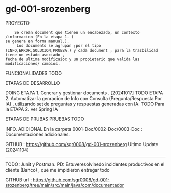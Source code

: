 # gd-001-srozenberg

PROYECTO

        Se crean document que tienen un encabezado, un contexto /informacion (En la etapa 1. )
    se genera en forma manual.).
         Los documents se agrupan ;por el tipo (INFO,ERROR,SOLUCION,PRUEBA.) y cada document ; para la trazbilidad tiene un estado asociado ,
    fecha de ultima modificaioc y un propietario que valida las modificaciones/ cambios.

FUNCIONALIDADES    TODO

ETAPAS DE DESARROLLO

DOING           ETAPA 1. Generar y gestionar documents . [20241017]
TODO            ETAPA 2. Automatizar la genracion de Info  con  Consulta (Pregunta/Respuesta Por IA)  , utilizando set de preguntas y respuestas generadas con IA.
TODO            Para la ETAPA 2. ver Spring IA

ETAPAS DE PRUBAS
PRUEBAS            TODO

INFO. ADICIONAL
    En la carpeta 0001-Doc/0002-Doc/0003-Doc : Documentaciones adicionales.

GITHUB : https://github.com/sgr0008/gd-001-srozenberg
Ultimo Update  [20241104]

-------------------------------------------------------------------------------------------------

TODO :Junit y Postman.
PD: Estuveresolvinedo incidentes productivos en el cliente (Banco) , que me impidieron entregar todo

GITHUB url : 
https://github.com/sgr0008/gd-001-srozenberg/tree/main/src/main/java/com/documentador
